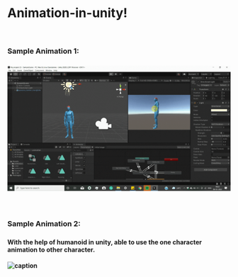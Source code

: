 # Animation-in-unity!

<br>
<h3>Sample Animation 1:<h3>

![caption](https://github.com/reerajput930/Animation-in-unity/blob/4469d642df4972407ad9396734fb47f62cc02939/My%20project%20(3)/gif-1.gif)

<br>
<h3>Sample Animation 2:<h3> 
<h4>With the help of humanoid in unity, able to use the one character animation to other character.<h4>

![caption](https://github.com/reerajput930/Animation-in-unity/blob/481635031fb6000530cc6cd2a45de7e1ddf95676/animation_humanoid.gif)
